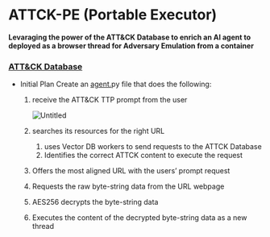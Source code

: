 # ATTCK-PE (Portable Executor)
**Levaraging the power of the ATT&CK Database to enrich an AI agent to deployed as a browser thread for Adversary Emulation from a container**
### [ATT&CK Database](https://cmndcntrl.notion.site/ATT-CK-TTP-Database-82388bfa18a6411c8bdf844a7880bc6b)
- Initial Plan
    Create an [agent.](http://agent.py/)py file that does the following:
    
    1. receive the ATT&CK TTP prompt from the user
        
        ![Untitled](https://www.notion.so/cmndcntrl/ATTCK-PE-Portable-Executor-b6d967803ca14ddaa77626a6cdd81046?pvs=4#dc9bd0095f024ba593e0c4d2ab5c9930)
        
    2. searches its resources for the right URL
        1. uses Vector DB workers to send requests to the ATTCK Database 
        2. Identifies the correct ATTCK content to execute the request
    3. Offers the most aligned URL with the users’ prompt request
    4. Requests the raw byte-string data from the URL webpage
    5. AES256 decrypts the byte-string data 
    6. Executes the content of the decrypted byte-string data as a new thread
